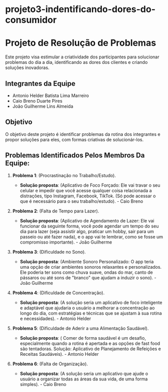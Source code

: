 # projeto3-indentificando-dores-do-consumidor

# Projeto de Resolução de Problemas

Este projeto visa estimular a criatividade dos participantes para solucionar problemas do dia a dia, identificando as dores dos clientes e criando soluções inovadoras.

## Integrantes da Equipe

- Antonio Helder Batista Lima Marreiro
- Caio Breno Duarte Pires
- João Guilherme Lins Almeida

## Objetivo

O objetivo deste projeto é identificar problemas da rotina dos integrantes e propor soluções para eles, com formas criativas de solucionár-los.

## Problemas Identificados Pelos Membros Da Equipe:

1. **Problema 1**: (Procrastinação no Trabalho/Estudo).
   - **Solução proposta**: (Aplicativo de Foco Forçado: Ele vai travar o seu celular e impedir que você acesse qualquer coisa relacionada a distrações, tipo Instagram, Facebook, TikTok. (Só pode acessar o que é necessário para o seu trabalho/estudo). - Caio Breno
   
2. **Problema 2**: (Falta de Tempo para Lazer).
   - **Solução proposta**: (Aplicativo de Agendamento de Lazer: Ele vai funcionar da seguinte forma, você pode agendar um tempo do seu dia para lazer (seja assistir algo, praticar um hobby, sair para um passeio ou até fazer nada), e o app vai te lembrar, como se fosse um compromisso importante). - João Guilherme
   
3. **Problema 3**: (Dificuldade no Sono).
   - **Solução proposta**: (Ambiente Sonoro Personalizado: O app teria uma opção de criar ambientes sonoros relaxantes e personalizados. Ele poderia ter sons como chuva suave, ondas do mar, canto de pássaros ou até sons de "branco" que ajudam a induzir o sono). - João Guilherme

4. **Problema 4**: (Dificuldade de Concentração).
   - **Solução proposta**: (A solução seria um aplicativo de foco inteligente e adaptável que ajudaria o usuário a melhorar a concentração ao longo do dia, com estratégias e técnicas que se ajustam à sua rotina e necessidades). - Antonio Helder
   
5. **Problema 5**: (Dificuldade de Aderir a uma Alimentação Saudável).
   - **Solução proposta**: ( Comer de forma saudável é um desafio, especialmente quando a rotina é apertada e as opções de fast food são tentadoras. Solução: Aplicativo de Planejamento de Refeições e Receitas Saudáveis). - Antonio Helder
  
6. **Problema 6**: (Falta de Organização).
   - **Solução proposta**: (A solução seria um aplicativo que ajude o usuário a organizar todas as áreas da sua vida, de uma forma simples). - Caio Breno
